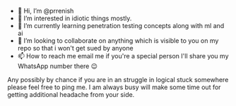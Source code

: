 - 👋 Hi, I’m @prrenish
- 👀 I’m interested in idiotic things mostly. 
- 🌱 I’m currently learning penetration testing concepts along with ml and ai
- 💞️ I’m looking to collaborate on anything which is visible to you on my repo so that i won't get sued by anyone
- 📫 How to reach me email me if you're a special person I'll share you my WhatsApp number there 😉


Any possibly by chance if you are in an struggle in logical stuck somewhere please feel free to ping me. 
I am always busy will make some time out for getting additional headache from your side. 

<!---
prrenish/prrenish is a ✨ special ✨ repository because its `README.md` (this file) appears on your GitHub profile.
You can click the Preview link to take a look at your changes.
--->
